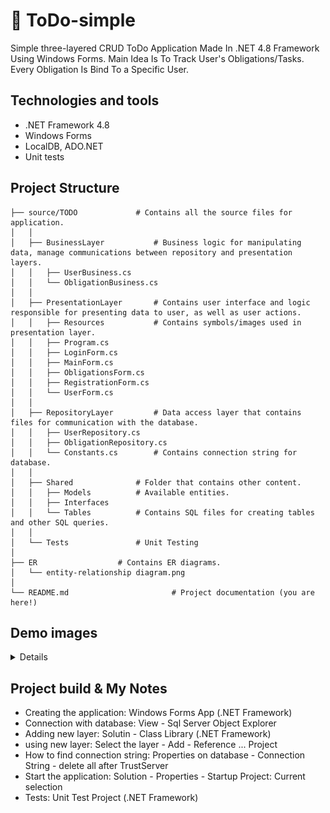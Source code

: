 # 📝 ToDo-simple

Simple three-layered CRUD ToDo Application Made In .NET 4.8 Framework Using Windows Forms. Main Idea Is To Track User's Obligations/Tasks. Every Obligation Is Bind To a Specific User.

## Technologies and tools

- .NET Framework 4.8
- Windows Forms
- LocalDB, ADO.NET
- Unit tests

## Project Structure

```
├── source/TODO				# Contains all the source files for application.
│   │
│   ├── BusinessLayer			# Business logic for manipulating data, manage communications between repository and presentation layers.
│   │   ├── UserBusiness.cs
│   │   └── ObligationBusiness.cs
│   │
│   ├── PresentationLayer		# Contains user interface and logic responsible for presenting data to user, as well as user actions.
│   │   ├── Resources			# Contains symbols/images used in presentation layer.
│   │   ├── Program.cs
│   │   ├── LoginForm.cs
│   │   ├── MainForm.cs
│   │   ├── ObligationsForm.cs
│   │   ├── RegistrationForm.cs
│   │   └── UserForm.cs
│   │
│   ├── RepositoryLayer			# Data access layer that contains files for communication with the database.
│   │   ├── UserRepository.cs
│   │   ├── ObligationRepository.cs
│   │   └── Constants.cs		# Contains connection string for database.
│   │
│   ├── Shared				# Folder that contains other content.
│   │   ├── Models			# Available entities.
│   │   ├── Interfaces			
│   │   └── Tables			# Contains SQL files for creating tables and other SQL queries.
│   │
│   └── Tests				# Unit Testing
│
├── ER					# Contains ER diagrams.
│   └── entity-relationship diagram.png
│
└── README.md                   	# Project documentation (you are here!)
```

## Demo images

<details>
<p align = "center">
<img alt = "LOGIN" src="images/LOGIN.PNG" height = "50%" width="50%">
<br/>
<img alt = "REGISTER" src="images/REGISTER.PNG" height = "50%" width="50%">
<br/>
<img alt = "ACCOUNT" src="images/ACCOUNT.PNG" height = "50%" width="50%">
<br/>
<img alt = "OBLIGATIONS" src="images/OBLIGATIONS.PNG" height = "50%" width="50%">
</p>
</details>

## Project build & My Notes

-  Creating the application: Windows Forms App (.NET Framework)
- Connection with database: View - Sql Server Object Explorer
- Adding new layer: Solutin - Class Library (.NET Framework)
- using new layer: Select the layer - Add - Reference ... Project
- How to find connection string: Properties on database - Connection String - delete all after TrustServer
- Start the application: Solution - Properties - Startup Project: Current selection
- Tests: Unit Test Project (.NET Framework)